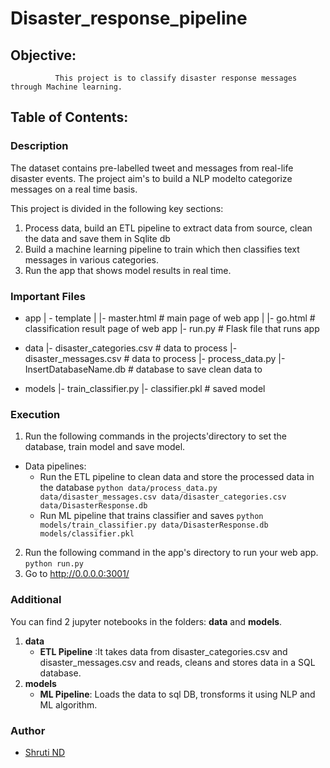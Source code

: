 # Disaster_response_pipeline
## Objective:
              This project is to classify disaster response messages through Machine learning.
              
## Table of Contents:
### Description
The dataset contains pre-labelled tweet and messages from real-life disaster events. The project aim's to build a NLP modelto categorize messages on a real time basis.

This project is divided in the following key sections:

1. Process data, build an ETL pipeline to extract data from source, clean the data and save them in Sqlite db
2. Build a machine learning pipeline to train which then classifies text messages in various categories.
3. Run the app that shows model results in real time.

### Important Files
 - app
| - template
| |- master.html  # main page of web app
| |- go.html  # classification result page of web app
|- run.py  # Flask file that runs app

- data
|- disaster_categories.csv  # data to process 
|- disaster_messages.csv  # data to process
|- process_data.py
|- InsertDatabaseName.db   # database to save clean data to

- models
|- train_classifier.py
|- classifier.pkl  # saved model 

### Execution
1. Run the following commands in the projects'directory to set the database, train model and save model.
  - Data pipelines:
    - Run the ETL pipeline to clean data and store the processed data in the database
       `python data/process_data.py data/disaster_messages.csv data/disaster_categories.csv data/DisasterResponse.db`
    - Run ML pipeline that trains classifier and saves
       `python models/train_classifier.py data/DisasterResponse.db models/classifier.pkl`
2. Run the following command in the app's directory to run your web app.
    `python run.py`
3. Go to http://0.0.0.0:3001/

### Additional
You can find 2 jupyter notebooks in the folders: **data** and **models**.
1. **data**
      - **ETL Pipeline** :It takes data from disaster_categories.csv and disaster_messages.csv and reads, cleans and stores data in a SQL database.
2. **models**
      - **ML Pipeline**: Loads the data to sql DB, tronsforms it using NLP and ML algorithm.

### Author
* [Shruti ND](https://github.com/deshpande-shruti)
